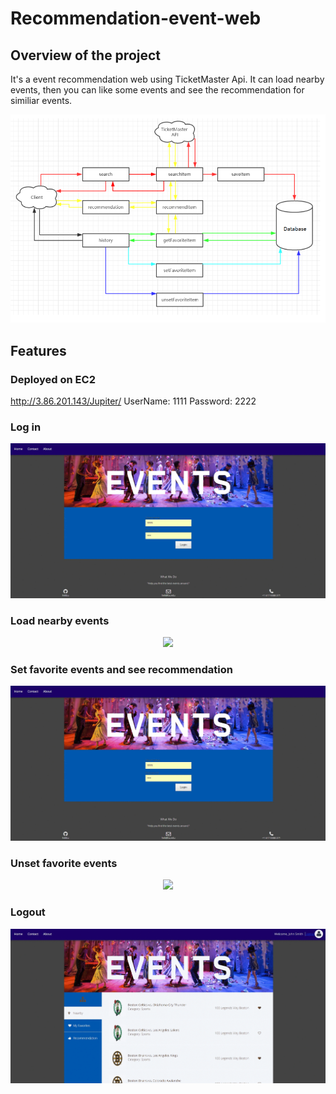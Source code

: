 # Recommendation-event-web

## Overview of the project
It's a event recommendation web using TicketMaster Api. It can load nearby events, then you can like some events and see the recommendation for similiar events.

<p align="center"><img src="https://github.com/helibu/Recommendation-event-web/blob/master/pics/architecture.png"></p>

## Features
### Deployed on EC2
http://3.86.201.143/Jupiter/
UserName: 1111 Password: 2222

### Log in
<p align="center"><img src="https://github.com/helibu/Recommendation-event-web/blob/master/pics/login.gif"></p>

### Load nearby events

<p align="center"><img src="https://github.com/helibu/Recommendation-event-web/blob/master/pics/overall.gif"></p>

### Set favorite events and see recommendation

<p align="center"><img src="https://github.com/helibu/Recommendation-event-web/blob/master/pics/login.gif"></p>

### Unset favorite events

<p align="center"><img src="https://github.com/helibu/Recommendation-event-web/blob/master/pics/setfav.gif"></p>

### Logout

<p align="center"><img src="https://github.com/helibu/Recommendation-event-web/blob/master/pics/unsetfav.gif"></p>
